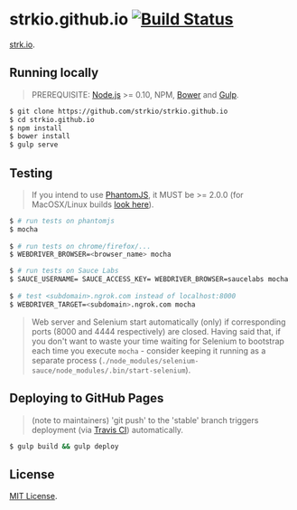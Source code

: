 # strkio.github.io [![Build Status](https://travis-ci.org/strkio/strkio.github.io.svg?branch=develop)](https://travis-ci.org/strkio/strkio.github.io)

[strk.io](http://strk.io/).

## Running locally

> PREREQUISITE: [Node.js](http://nodejs.org/) >= 0.10, NPM, [Bower](http://bower.io/) and [Gulp](http://gulpjs.com/). 

```sh
$ git clone https://github.com/strkio/strkio.github.io
$ cd strkio.github.io
$ npm install
$ bower install
$ gulp serve
```

## Testing 

> If you intend to use [PhantomJS](https://github.com/ariya/phantomjs), it MUST be >= 2.0.0 (for MacOSX/Linux builds 
  [look here](https://github.com/eugene1g/phantomjs/releases)). 

```sh
$ # run tests on phantomjs
$ mocha
 
$ # run tests on chrome/firefox/... 
$ WEBDRIVER_BROWSER=<browser_name> mocha

$ # run tests on Sauce Labs
$ SAUCE_USERNAME= SAUCE_ACCESS_KEY= WEBDRIVER_BROWSER=saucelabs mocha
 
$ # test <subdomain>.ngrok.com instead of localhost:8000 
$ WEBDRIVER_TARGET=<subdomain>.ngrok.com mocha  
```

> Web server and Selenium start automatically (only) if corresponding ports 
  (8000 and 4444 respectively) are closed. Having said that, if you don't want to waste your time 
  waiting for Selenium to bootstrap each time you execute `mocha` - consider 
  keeping it running as a separate process (`./node_modules/selenium-sauce/node_modules/.bin/start-selenium`).  

## Deploying to GitHub Pages

> (note to maintainers) 'git push' to the 'stable' branch triggers deployment (via 
[Travis CI](https://travis-ci.org/strkio/strkio.github.io)) automatically. 
 

```sh
$ gulp build && gulp deploy
```

## License

[MIT License](http://opensource.org/licenses/mit-license.php).

